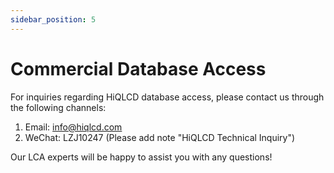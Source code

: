 ```yaml
---
sidebar_position: 5
---
```


# Commercial Database Access

For inquiries regarding HiQLCD database access, please contact us through the following channels:

1. Email: [info@hiqlcd.com](mailto:info@hiqlcd.com)  
2. WeChat: LZJ10247 (Please add note "HiQLCD Technical Inquiry")

Our LCA experts will be happy to assist you with any questions!
